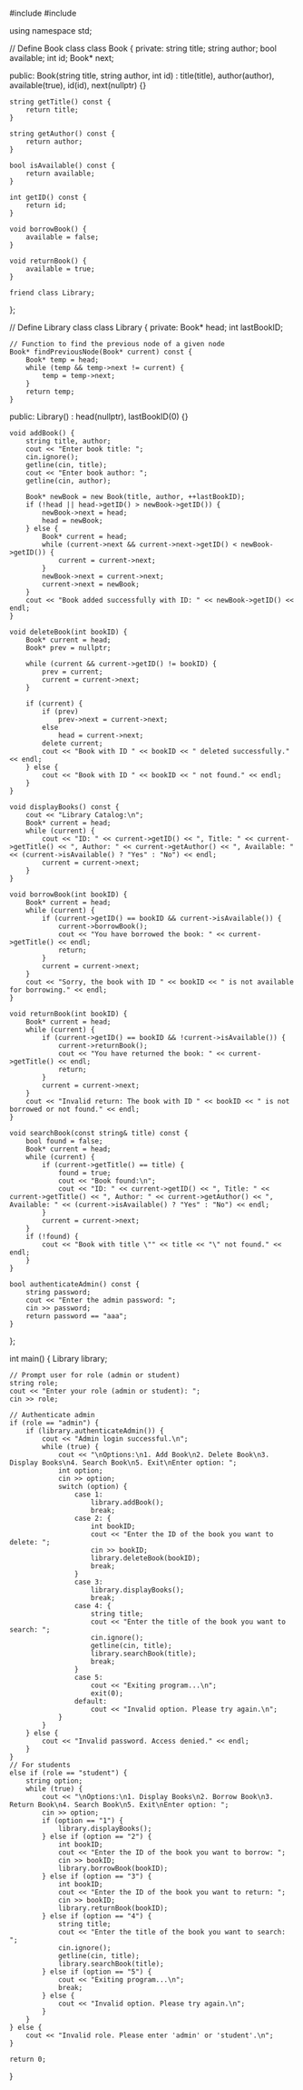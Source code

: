 #include <iostream>
#include <string>


using namespace std;

// Define Book class
class Book {
private:
    string title;
    string author;
    bool available;
    int id;
    Book* next;

public:
    Book(string title, string author, int id) : title(title), author(author), available(true), id(id), next(nullptr) {}

    string getTitle() const {
        return title;
    }

    string getAuthor() const {
        return author;
    }

    bool isAvailable() const {
        return available;
    }

    int getID() const {
        return id;
    }

    void borrowBook() {
        available = false;
    }

    void returnBook() {
        available = true;
    }

    friend class Library;
};

// Define Library class
class Library {
private:
    Book* head;
    int lastBookID;

    // Function to find the previous node of a given node
    Book* findPreviousNode(Book* current) const {
        Book* temp = head;
        while (temp && temp->next != current) {
            temp = temp->next;
        }
        return temp;
    }

public:
    Library() : head(nullptr), lastBookID(0) {}

    void addBook() {
        string title, author;
        cout << "Enter book title: ";
        cin.ignore();
        getline(cin, title);
        cout << "Enter book author: ";
        getline(cin, author);

        Book* newBook = new Book(title, author, ++lastBookID);
        if (!head || head->getID() > newBook->getID()) {
            newBook->next = head;
            head = newBook;
        } else {
            Book* current = head;
            while (current->next && current->next->getID() < newBook->getID()) {
                current = current->next;
            }
            newBook->next = current->next;
            current->next = newBook;
        }
        cout << "Book added successfully with ID: " << newBook->getID() << endl;
    }

    void deleteBook(int bookID) {
        Book* current = head;
        Book* prev = nullptr;

        while (current && current->getID() != bookID) {
            prev = current;
            current = current->next;
        }

        if (current) {
            if (prev)
                prev->next = current->next;
            else
                head = current->next;
            delete current;
            cout << "Book with ID " << bookID << " deleted successfully." << endl;
        } else {
            cout << "Book with ID " << bookID << " not found." << endl;
        }
    }

    void displayBooks() const {
        cout << "Library Catalog:\n";
        Book* current = head;
        while (current) {
            cout << "ID: " << current->getID() << ", Title: " << current->getTitle() << ", Author: " << current->getAuthor() << ", Available: " << (current->isAvailable() ? "Yes" : "No") << endl;
            current = current->next;
        }
    }

    void borrowBook(int bookID) {
        Book* current = head;
        while (current) {
            if (current->getID() == bookID && current->isAvailable()) {
                current->borrowBook();
                cout << "You have borrowed the book: " << current->getTitle() << endl;
                return;
            }
            current = current->next;
        }
        cout << "Sorry, the book with ID " << bookID << " is not available for borrowing." << endl;
    }

    void returnBook(int bookID) {
        Book* current = head;
        while (current) {
            if (current->getID() == bookID && !current->isAvailable()) {
                current->returnBook();
                cout << "You have returned the book: " << current->getTitle() << endl;
                return;
            }
            current = current->next;
        }
        cout << "Invalid return: The book with ID " << bookID << " is not borrowed or not found." << endl;
    }

    void searchBook(const string& title) const {
        bool found = false;
        Book* current = head;
        while (current) {
            if (current->getTitle() == title) {
                found = true;
                cout << "Book found:\n";
                cout << "ID: " << current->getID() << ", Title: " << current->getTitle() << ", Author: " << current->getAuthor() << ", Available: " << (current->isAvailable() ? "Yes" : "No") << endl;
            }
            current = current->next;
        }
        if (!found) {
            cout << "Book with title \"" << title << "\" not found." << endl;
        }
    }

    bool authenticateAdmin() const {
        string password;
        cout << "Enter the admin password: ";
        cin >> password;
        return password == "aaa";
    }
};

int main() {
    Library library;

    // Prompt user for role (admin or student)
    string role;
    cout << "Enter your role (admin or student): ";
    cin >> role;

    // Authenticate admin
    if (role == "admin") {
        if (library.authenticateAdmin()) {
            cout << "Admin login successful.\n";
            while (true) {
                cout << "\nOptions:\n1. Add Book\n2. Delete Book\n3. Display Books\n4. Search Book\n5. Exit\nEnter option: ";
                int option;
                cin >> option;
                switch (option) {
                    case 1:
                        library.addBook();
                        break;
                    case 2: {
                        int bookID;
                        cout << "Enter the ID of the book you want to delete: ";
                        cin >> bookID;
                        library.deleteBook(bookID);
                        break;
                    }
                    case 3:
                        library.displayBooks();
                        break;
                    case 4: {
                        string title;
                        cout << "Enter the title of the book you want to search: ";
                        cin.ignore();
                        getline(cin, title);
                        library.searchBook(title);
                        break;
                    }
                    case 5:
                        cout << "Exiting program...\n";
                        exit(0);
                    default:
                        cout << "Invalid option. Please try again.\n";
                }
            }
        } else {
            cout << "Invalid password. Access denied." << endl;
        }
    }
    // For students
    else if (role == "student") {
        string option;
        while (true) {
            cout << "\nOptions:\n1. Display Books\n2. Borrow Book\n3. Return Book\n4. Search Book\n5. Exit\nEnter option: ";
            cin >> option;
            if (option == "1") {
                library.displayBooks();
            } else if (option == "2") {
                int bookID;
                cout << "Enter the ID of the book you want to borrow: ";
                cin >> bookID;
                library.borrowBook(bookID);
            } else if (option == "3") {
                int bookID;
                cout << "Enter the ID of the book you want to return: ";
                cin >> bookID;
                library.returnBook(bookID);
            } else if (option == "4") {
                string title;
                cout << "Enter the title of the book you want to search: ";
                cin.ignore();
                getline(cin, title);
                library.searchBook(title);
            } else if (option == "5") {
                cout << "Exiting program...\n";
                break;
            } else {
                cout << "Invalid option. Please try again.\n";
            }
        }
    } else {
        cout << "Invalid role. Please enter 'admin' or 'student'.\n";
    }

    return 0;
}
